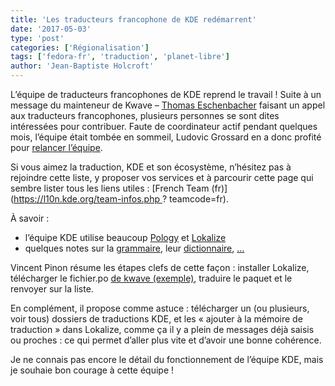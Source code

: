 ```yaml
---
title: 'Les traducteurs francophone de KDE redémarrent'
date: '2017-05-03'
type: 'post'
categories: ['Régionalisation']
tags: ['fedora-fr', 'traduction', 'planet-libre']
author: 'Jean-Baptiste Holcroft'
---
```


L’équipe de traducteurs francophones de KDE reprend le travail ! Suite à un
message du mainteneur de Kwave – [Thomas
Eschenbacher](https://mail.kde.org/pipermail/kde-francophone/2017-April/000106.html)
faisant un appel aux traducteurs francophones, plusieurs personnes se sont
dites intéressées pour contribuer. Faute de coordinateur actif pendant
quelques mois, l’équipe était tombée en sommeil, Ludovic Grossard en a donc
profité pour [relancer
l’équipe](https://mail.kde.org/pipermail/kde-francophone/2017-May/000128.html).

Si vous aimez la traduction, KDE et son écosystème, n’hésitez pas à
rejoindre cette liste, y proposer vos services et à parcourir cette page qui
sembre lister tous les liens utiles : [French Team
(fr)](https://l10n.kde.org/team-infos.php ? teamcode=fr).

À savoir :
* l’équipe KDE utilise beaucoup [Pology](https://fr.l10n.kde.org/pology.php)
  et [Lokalize](http://userbase.kde.org/Lokalize/fr/)
* quelques notes sur la [grammaire](https://fr.l10n.kde.org/grammaire.php),
  leur [dictionnaire](https://fr.l10n.kde.org/dict/),
  […](https://fr.l10n.kde.org/liens.php)

Vincent Pinon résume les étapes clefs de cette façon : installer Lokalize,
télécharger le fichier.po [de kwave
(exemple)](http://websvn.kde.org/*checkout*/trunk/l10n-support/fr/summit/messages/kdemultimedia/kwave.po),
traduire le paquet et le renvoyer sur la liste.

En complément, il propose comme astuce : télécharger un (ou plusieurs, voir
tous) dossiers de traductions KDE, et les « ajouter à la mémoire de
traduction » dans Lokalize, comme ça il y a plein de messages déjà saisis ou
proches : ce qui permet d’aller plus vite et d’avoir une bonne cohérence.

Je ne connais pas encore le détail du fonctionnement de l’équipe KDE, mais
je souhaie bon courage à cette équipe !
